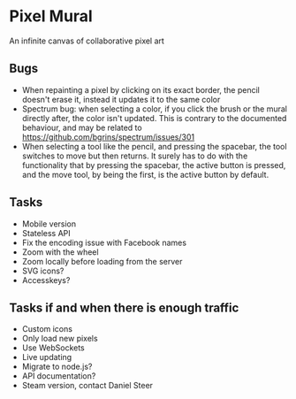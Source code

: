 Pixel Mural
===========
An infinite canvas of collaborative pixel art

Bugs
----
* When repainting a pixel by clicking on its exact border, the pencil doesn't erase it, instead it updates it to the same color
* Spectrum bug: when selecting a color, if you click the brush or the mural directly after, the color isn't updated.
This is contrary to the documented behaviour, and may be related to https://github.com/bgrins/spectrum/issues/301
* When selecting a tool like the pencil, and pressing the spacebar, the tool switches to move but then returns.
It surely has to do with the functionality that by pressing the spacebar, the active button is pressed, and the move tool,
by being the first, is the active button by default.

Tasks
-----
* Mobile version
* Stateless API
* Fix the encoding issue with Facebook names
* Zoom with the wheel
* Zoom locally before loading from the server
* SVG icons?
* Accesskeys?

Tasks if and when there is enough traffic
-----------------------------------------
* Custom icons
* Only load new pixels
* Use WebSockets
* Live updating
* Migrate to node.js?
* API documentation?
* Steam version, contact Daniel Steer